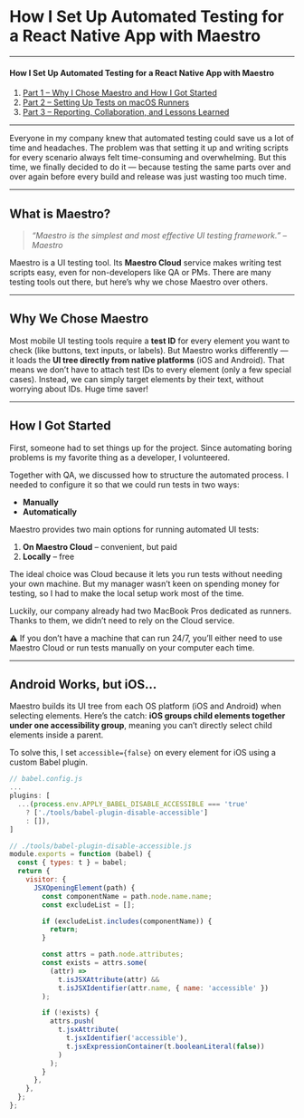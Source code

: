 # How I Set Up Automated Testing for a React Native App with Maestro

---
#### How I Set Up Automated Testing for a React Native App with Maestro

1. [Part 1 – Why I Chose Maestro and How I Got Started](https://yeoung004.github.io/How-I-Set-Up-Automated-Testing-for-React-Native-App-with-Maestro-1/)  
2. [Part 2 – Setting Up Tests on macOS Runners](https://yeoung004.github.io/How-I-Set-Up-Automated-Testing-for-React-Native-App-with-Maestro-2/)  
3. [Part 3 – Reporting, Collaboration, and Lessons Learned](https://yeoung004.github.io/How-I-Set-Up-Automated-Testing-for-React-Native-App-with-Maestro-final/)
---

 Everyone in my company knew that automated testing could save us a lot of time and headaches. The problem was that setting it up and writing scripts for every scenario always felt time-consuming and overwhelming. But this time, we finally decided to do it — because testing the same parts over and over again before every build and release was just wasting too much time.

---

## What is Maestro?

> *“Maestro is the simplest and most effective UI testing framework.” – Maestro*

Maestro is a UI testing tool. Its **Maestro Cloud** service makes writing test scripts easy, even for non-developers like QA or PMs. There are many testing tools out there, but here’s why we chose Maestro over others.

---

## Why We Chose Maestro

Most mobile UI testing tools require a **test ID** for every element you want to check (like buttons, text inputs, or labels).
But Maestro works differently — it loads the **UI tree directly from native platforms** (iOS and Android).
That means we don’t have to attach test IDs to every element (only a few special cases). Instead, we can simply target elements by their text, without worrying about IDs. Huge time saver!

---

## How I Got Started

First, someone had to set things up for the project. Since automating boring problems is my favorite thing as a developer, I volunteered.

Together with QA, we discussed how to structure the automated process. I needed to configure it so that we could run tests in two ways:

* **Manually**
* **Automatically**

Maestro provides two main options for running automated UI tests:

1. **On Maestro Cloud** – convenient, but paid
2. **Locally** – free

The ideal choice was Cloud because it lets you run tests without needing your own machine. But my manager wasn’t keen on spending money for testing, so I had to make the local setup work most of the time.

Luckily, our company already had two MacBook Pros dedicated as runners. Thanks to them, we didn’t need to rely on the Cloud service.

⚠️ If you don’t have a machine that can run 24/7, you’ll either need to use Maestro Cloud or run tests manually on your computer each time.

---

## Android Works, but iOS...

Maestro builds its UI tree from each OS platform (iOS and Android) when selecting elements.
Here’s the catch: **iOS groups child elements together under one accessibility group**, meaning you can’t directly select child elements inside a parent.

To solve this, I set `accessible={false}` on every element for iOS using a custom Babel plugin.

```js
// babel.config.js
...
plugins: [
  ...(process.env.APPLY_BABEL_DISABLE_ACCESSIBLE === 'true'
    ? ['./tools/babel-plugin-disable-accessible']
    : []),
]
```

```js
// ./tools/babel-plugin-disable-accessible.js
module.exports = function (babel) {
  const { types: t } = babel;
  return {
    visitor: {
      JSXOpeningElement(path) {
        const componentName = path.node.name.name;
        const excludeList = [];

        if (excludeList.includes(componentName)) {
          return;
        }

        const attrs = path.node.attributes;
        const exists = attrs.some(
          (attr) =>
            t.isJSXAttribute(attr) &&
            t.isJSXIdentifier(attr.name, { name: 'accessible' })
        );

        if (!exists) {
          attrs.push(
            t.jsxAttribute(
              t.jsxIdentifier('accessible'),
              t.jsxExpressionContainer(t.booleanLiteral(false))
            )
          );
        }
      },
    },
  };
};
```